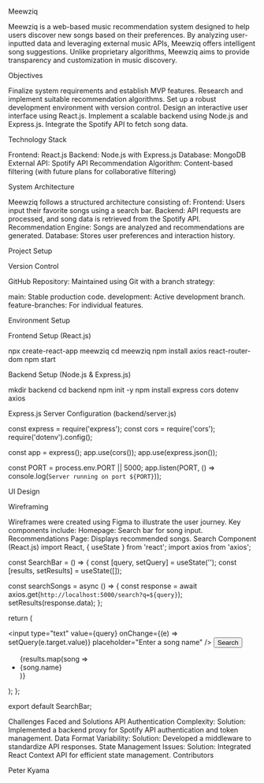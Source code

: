 Meewziq

Meewziq is a web-based music recommendation system designed to help users discover new songs based on their preferences. By analyzing user-inputted data and leveraging external music APIs, Meewziq offers intelligent song suggestions. Unlike proprietary algorithms, Meewziq aims to provide transparency and customization in music discovery.


Objectives

Finalize system requirements and establish MVP features.
Research and implement suitable recommendation algorithms.
Set up a robust development environment with version control.
Design an interactive user interface using React.js.
Implement a scalable backend using Node.js and Express.js.
Integrate the Spotify API to fetch song data.

Technology Stack

Frontend: React.js
Backend: Node.js with Express.js
Database: MongoDB
External API: Spotify API
Recommendation Algorithm: Content-based filtering (with future plans for collaborative filtering)

System Architecture

Meewziq follows a structured architecture consisting of:
Frontend: Users input their favorite songs using a search bar.
Backend: API requests are processed, and song data is retrieved from the Spotify API.
Recommendation Engine: Songs are analyzed and recommendations are generated.
Database: Stores user preferences and interaction history.

Project Setup

Version Control

GitHub Repository: Maintained using Git with a branch strategy:

main: Stable production code.
development: Active development branch.
feature-branches: For individual features.

Environment Setup

Frontend Setup (React.js)

npx create-react-app meewziq
cd meewziq
npm install axios react-router-dom
npm start


Backend Setup (Node.js & Express.js)

mkdir backend
cd backend
npm init -y
npm install express cors dotenv axios


Express.js Server Configuration (backend/server.js)

const express = require('express');
const cors = require('cors');
require('dotenv').config();


const app = express();
app.use(cors());
app.use(express.json());


const PORT = process.env.PORT || 5000;
app.listen(PORT, () => console.log(`Server running on port ${PORT}`));

UI Design

Wireframing

Wireframes were created using Figma to illustrate the user journey. Key components include:
Homepage: Search bar for song input.
Recommendations Page: Displays recommended songs.
Search Component (React.js)
import React, { useState } from 'react';
import axios from 'axios';


const SearchBar = () => {
  const [query, setQuery] = useState('');
  const [results, setResults] = useState([]);


  const searchSongs = async () => {
    const response = await axios.get(`http://localhost:5000/search?q=${query}`);
    setResults(response.data);
  };


  return (
    <div>
      <input
        type="text"
        value={query}
        onChange={(e) => setQuery(e.target.value)}
        placeholder="Enter a song name"
      />
      <button onClick={searchSongs}>Search</button>
      <ul>
        {results.map(song => <li key={song.id}>{song.name}</li>)}
      </ul>
    </div>
  );
};


export default SearchBar;


Challenges Faced and Solutions
API Authentication Complexity:
Solution: Implemented a backend proxy for Spotify API authentication and token management.
Data Format Variability:
Solution: Developed a middleware to standardize API responses.
State Management Issues:
Solution: Integrated React Context API for efficient state management.
Contributors 

Peter Kyama


